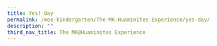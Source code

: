 ```yaml
---
title: Yes! Day
permalink: /moe-kindergarten/The-MK-Huaminites-Experience/yes-day/
description: ""
third_nav_title: The MK@Huaminites Experience
---
```

